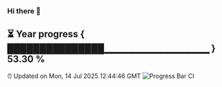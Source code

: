 ### Hi there 👋
⏳ Year progress { ███████████████▁▁▁▁▁▁▁▁▁▁▁▁▁▁▁ } 53.30 %
---
⏰ Updated on Mon, 14 Jul 2025 12:44:46 GMT
![Progress Bar CI](https://github.com/liununu/liununu/workflows/Progress%20Bar%20CI/badge.svg)
